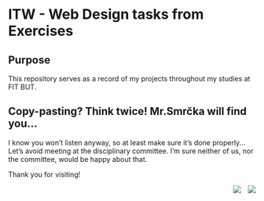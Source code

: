 # ITW - Web Design tasks from Exercises

## Purpose
This repository serves as a record of my projects throughout my studies at FIT BUT.

## Copy-pasting? Think twice! Mr.Smrčka will find you...
I know you won’t listen anyway, so at least make sure it’s done properly...</br> 
Let’s avoid meeting at the disciplinary committee. I’m sure neither of us, nor the committee, would be happy about that.

Thank you for visiting!

<p align="end"> 
  <img src="https://visitor-badge.laobi.icu/badge?page_id=cmdcv.ITW-Exercise" />
  <img src="https://img.shields.io/badge/Committee appointments-0-lime" style="margin-left: 10px;" />
</p>
